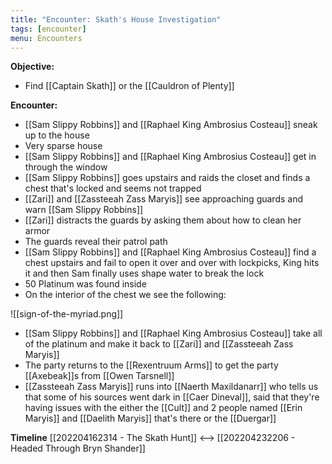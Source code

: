 ```yaml
---
title: "Encounter: Skath's House Investigation"
tags: [encounter]
menu: Encounters
---
```

**Objective:** 
- Find [[Captain Skath]] or the [[Cauldron of Plenty]]

**Encounter:**
- [[Sam Slippy Robbins]] and [[Raphael King Ambrosius Costeau]] sneak up to the house
-  Very sparse house
-  [[Sam Slippy Robbins]] and [[Raphael King Ambrosius Costeau]] get in through the window
-  [[Sam Slippy Robbins]] goes upstairs and raids the closet and finds a chest that's locked and seems not trapped
-  [[Zari]] and [[Zassteeah Zass Maryis]] see approaching guards and warn [[Sam Slippy Robbins]]
-  [[Zari]] distracts the guards by asking them about how to clean her armor
-  The guards reveal their patrol path
-  [[Sam Slippy Robbins]] and [[Raphael King Ambrosius Costeau]] find a chest upstairs and fail to open it over and over with lockpicks, King hits it and then Sam finally uses shape water to break the lock
-  50 Platinum was found inside
-  On the interior of the chest we see the following:

![[sign-of-the-myriad.png]]

- [[Sam Slippy Robbins]] and [[Raphael King Ambrosius Costeau]] take all of the platinum and make it back to [[Zari]] and [[Zassteeah Zass Maryis]]
- The party returns to the [[Rexentruum Arms]] to get the party [[Axebeak]]s from [[Owen Tarsnell]]
- [[Zassteeah Zass Maryis]] runs into [[Naerth Maxildanarr]] who tells us that some of his sources went dark in [[Caer Dineval]], said that they're having issues with the either the [[Cult]] and 2 people named [[Erin Maryis]] and [[Daelith Maryis]] that's there or the [[Duergar]]

**Timeline**
 [[202204162314 - The Skath Hunt]] <--> [[202204232206 - Headed Through Bryn Shander]]